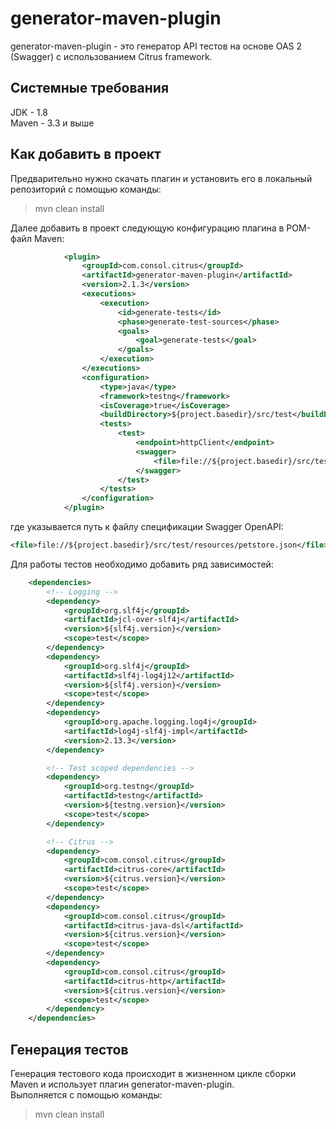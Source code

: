 # generator-maven-plugin

generator-maven-plugin - это генератор API тестов на основе OAS 2 (Swagger)
с использованием Citrus framework.

Системные требования
--------------------
JDK - 1.8  
Maven - 3.3 и выше    

Как добавить в проект
--------------------
Предварительно нужно скачать плагин и установить его в локальный репозиторий с помощью команды:
>mvn clean install

Далее добавить в проект следующую конфигурацию плагина в POM-файл Maven:
```xml
            <plugin>
                <groupId>com.consol.citrus</groupId>
                <artifactId>generator-maven-plugin</artifactId>
                <version>2.1.3</version>
                <executions>
                    <execution>
                        <id>generate-tests</id>
                        <phase>generate-test-sources</phase>
                        <goals>
                            <goal>generate-tests</goal>
                        </goals>
                    </execution>
                </executions>
                <configuration>
                    <type>java</type>
                    <framework>testng</framework>
                    <isCoverage>true</isCoverage>
                    <buildDirectory>${project.basedir}/src/test</buildDirectory>
                    <tests>
                        <test>
                            <endpoint>httpClient</endpoint>
                            <swagger>
                                <file>file://${project.basedir}/src/test/resources/petstore.json</file>
                            </swagger>
                        </test>
                    </tests>
                </configuration>
            </plugin>
```
где указывается путь к файлу спецификации Swagger OpenAPI:
```xml
<file>file://${project.basedir}/src/test/resources/petstore.json</file>
```

Для работы тестов необходимо добавить ряд зависимостей:
```xml
    <dependencies>
        <!-- Logging -->
        <dependency>
            <groupId>org.slf4j</groupId>
            <artifactId>jcl-over-slf4j</artifactId>
            <version>${slf4j.version}</version>
            <scope>test</scope>
        </dependency>
        <dependency>
            <groupId>org.slf4j</groupId>
            <artifactId>slf4j-log4j12</artifactId>
            <version>${slf4j.version}</version>
            <scope>test</scope>
        </dependency>
        <dependency>
            <groupId>org.apache.logging.log4j</groupId>
            <artifactId>log4j-slf4j-impl</artifactId>
            <version>2.13.3</version>
        </dependency>

        <!-- Test scoped dependencies -->
        <dependency>
            <groupId>org.testng</groupId>
            <artifactId>testng</artifactId>
            <version>${testng.version}</version>
            <scope>test</scope>
        </dependency>

        <!-- Citrus -->
        <dependency>
            <groupId>com.consol.citrus</groupId>
            <artifactId>citrus-core</artifactId>
            <version>${citrus.version}</version>
            <scope>test</scope>
        </dependency>
        <dependency>
            <groupId>com.consol.citrus</groupId>
            <artifactId>citrus-java-dsl</artifactId>
            <version>${citrus.version}</version>
            <scope>test</scope>
        </dependency>
        <dependency>
            <groupId>com.consol.citrus</groupId>
            <artifactId>citrus-http</artifactId>
            <version>${citrus.version}</version>
            <scope>test</scope>
        </dependency>
    </dependencies>
```

Генерация тестов
--------------------
Генерация тестового кода происходит в жизненном цикле сборки Maven и использует плагин generator-maven-plugin.  
Выполняется с помощью команды:
>mvn clean install
